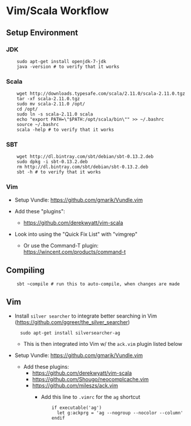 # Vim/Scala Workflow

## Setup Environment
### JDK

        sudo apt-get install openjdk-7-jdk
        java -version # to verify that it works
### Scala

        wget http://downloads.typesafe.com/scala/2.11.0/scala-2.11.0.tgz
        tar -xf scala-2.11.0.tgz
        sudo mv scala-2.11.0 /opt/
        cd /opt/
        sudo ln -s scala-2.11.0 scala
        echo "export PATH=\"$PATH:/opt/scala/bin\"" >> ~/.bashrc
        source ~/.bashrc
        scala -help # to verify that it works
### SBT

        wget http://dl.bintray.com/sbt/debian/sbt-0.13.2.deb
        sudo dpkg -i sbt-0.13.2.deb
        rm http://dl.bintray.com/sbt/debian/sbt-0.13.2.deb
        sbt -h # to verify that it works

### Vim
- Setup Vundle:  https://github.com/gmarik/Vundle.vim
- Add these "plugins":
  - https://github.com/derekwyatt/vim-scala

- Look into using the "Quick Fix List" with "vimgrep"
  - Or use the Command-T plugin:  https://wincent.com/products/command-t

## Compiling

        sbt ~compile # run this to auto-compile, when changes are made

## Vim
- Install `silver searcher` to integrate better searching in Vim (https://github.com/ggreer/the_silver_searcher)

        sudo apt-get install silversearcher-ag
  - This is then integrated into Vim w/ the `ack.vim` plugin listed below
- Setup Vundle:  https://github.com/gmarik/Vundle.vim
  - Add these plugins:
    - https://github.com/derekwyatt/vim-scala
    - https://github.com/Shougo/neocomplcache.vim
    - https://github.com/mileszs/ack.vim
      - Add this line to `.vimrc` for the `ag` shortcut

                if executable('ag')
                  let g:ackprg = 'ag --nogroup --nocolor --column'
                endif

